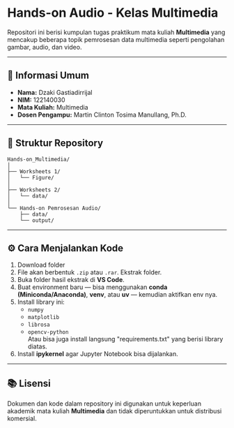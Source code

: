 # Hands-on Audio - Kelas Multimedia

Repositori ini berisi kumpulan tugas praktikum mata kuliah **Multimedia** yang mencakup beberapa topik pemrosesan data multimedia seperti pengolahan gambar, audio, dan video.

---

## 🧾 Informasi Umum

* **Nama:** Dzaki Gastiadirrijal
* **NIM:** 122140030
* **Mata Kuliah:** Multimedia
* **Dosen Pengampu:** Martin Clinton Tosima Manullang, Ph.D.

---

## 📁 Struktur Repository

```
Hands-on_Multimedia/
│
├── Worksheets 1/                                               
│   └── Figure/         
│
├── Worksheets 2/               
│   └── data/
│
└── Hands-on Pemrosesan Audio/   
    ├── data/
    └── output/
```

---

## ⚙️ Cara Menjalankan Kode

1. Download folder   
2. File akan berbentuk `.zip` atau `.rar`. Ekstrak folder.  
3. Buka folder hasil ekstrak di **VS Code**.  
4. Buat environment baru — bisa menggunakan **conda (Miniconda/Anaconda)**, **venv**, atau **uv** — kemudian aktifkan env nya.  
5. Install library ini:  
   - `numpy`  
   - `matplotlib`  
   - `librosa`  
   - `opencv-python` <br>
   Atau bisa juga install langsung "requirements.txt" yang berisi library diatas.
6. Install **ipykernel** agar Jupyter Notebook bisa dijalankan.  



---

## 📚 Lisensi

Dokumen dan kode dalam repository ini digunakan untuk keperluan akademik mata kuliah **Multimedia** dan tidak diperuntukkan untuk distribusi komersial.
